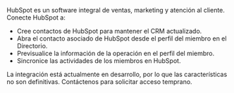 HubSpot es un software integral de ventas, marketing y atención al cliente. Conecte HubSpot a:

- Cree contactos de HubSpot para mantener el CRM actualizado.
- Abra el contacto asociado de HubSpot desde el perfil del miembro en el Directorio.
- Previsualice la información de la operación en el perfil del miembro.
- Sincronice las actividades de los miembros en HubSpot.

La integración está actualmente en desarrollo, por lo que las características no son definitivas. Contáctenos para solicitar acceso temprano.